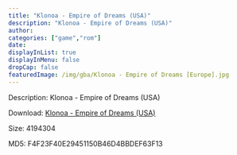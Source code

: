 ```yaml
---
title: "Klonoa - Empire of Dreams (USA)"
description: "Klonoa - Empire of Dreams (USA)"
author: 
categories: ["game","rom"]
date: 
displayInList: true
displayInMenu: false
dropCap: false
featuredImage: /img/gba/Klonoa - Empire of Dreams [Europe].jpg
---
```


Description: Klonoa - Empire of Dreams (USA)

Download: <a style="text-decoration:underline;" href="https://mega.nz/#!efAmWAZZ!yBZhU-a639WRIqnFqvc-_b-b7BoxnXJceL-DZ7mzOlE" target = "_blank" rel = "nofollow" > Klonoa - Empire of Dreams (USA)</a>

Size: 4194304

MD5: F4F23F40E29451150B46D4BBDEF63F13

